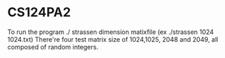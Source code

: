 # CS124PA2
To run the program ./ strassen dimension matixfile (ex ./strassen 1024 1024.txt)
There're four test matrix size of 1024,1025, 2048 and 2049, all composed of random integers.
